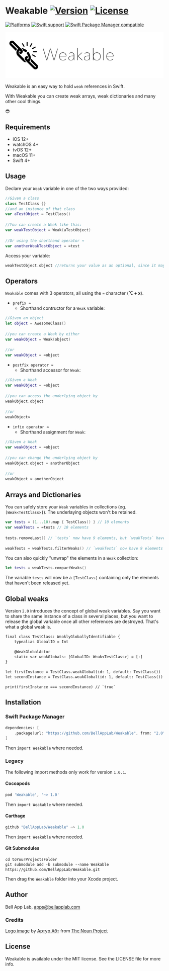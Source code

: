 # Weakable [![Version](https://img.shields.io/badge/Version-2.0.0-black.svg?style=flat)](#installation) [![License](https://img.shields.io/cocoapods/l/Weakable.svg?style=flat)](#license)

[![Platforms](https://img.shields.io/badge/Platforms-iOS|watchOS|tvOS|macOS|Linux-brightgreen.svg?style=flat)](#installation)
[![Swift support](https://img.shields.io/badge/Swift-4.0%20%7C%205.x%20%7C%206.0-red.svg?style=flat)](#swift-versions-support)
[![Swift Package Manager compatible](https://img.shields.io/badge/SPM-compatible-orange.svg?style=flat)](https://github.com/apple/swift-package-manager)

![Weakable](./Images/weakable.png)

Weakable is an easy way to hold `weak` references in Swift.

With Weakable you can create weak arrays, weak dictionaries and many other cool things.

😎

## Requirements

* iOS 12+
* watchOS 4+
* tvOS 12+
* macOS 11+
* Swift 4+

## Usage

Declare your `Weak` variable in one of the two ways provided:

```swift
//Given a class
class TestClass {}
//and an instance of that class
var aTestObject = TestClass()

//You can create a Weak like this:
var weakTestObject = Weak(aTestObject)

//Or using the shorthand operator ≈
var anotherWeakTestObject = ≈test
```

Access your variable:

```swift
weakTestObject.object //returns your value as an optional, since it may or may not have been released
```

## Operators

`Weakable` comes with 3 operators, all using the `≈` character (**⌥ + x**).

* `prefix ≈`
  * Shorthand contructor for a `Weak` variable:

```swift
//Given an object
let object = AwesomeClass()

//you can create a Weak by either
var weakObject = Weak(object)

//or
var weakObject = ≈object
```

* `postfix operator ≈`
  * Shorthand accessor for `Weak`:
  
```swift
//Given a Weak
var weakObject = ≈object

//you can access the underlying object by
weakObject.object

//or
weakObject≈
```

* `infix operator ≈`
  * Shorthand assignment for `Weak`:
  
```swift
//Given a Weak
var weakObject = ≈object

//you can change the underlying object by
weakObject.object = anotherObject

//or
weakObject ≈ anotherObject
```
    
## Arrays and Dictionaries

You can safely store your `Weak` variables in collections (eg. `[Weak<TestClass>]`). The underlaying objects won't be retained.

```swift
var tests = (1...10).map { TestClass() } // 10 elements
var weakTests = ≈tests // 10 elements

tests.removeLast() // `tests` now have 9 elements, but `weakTests` have 10

weakTests = weakTests.filterWeaks() // `weakTests` now have 9 elements too, since we dropped the released objects from it
```

You can also quickly "unwrap" the elements in a `Weak` collection:

```swift
let tests = weakTests.compactWeaks()
```

The variable `tests` will now be a `[TestClass]` containing only the elements that haven't been released yet.

## Global weaks

Version `2.0` introduces the concept of global weak variables. Say you want to share the same instance of a class in several places, but you want to release the global variable once all other references are destroyed. That's what a global weak is.

```
final class TestClass: WeaklyGloballyIdentifiable {
    typealias GlobalID = Int

    @WeakGlobalActor
    static var weakGlobals: [GlobalID: Weak<TestClass>] = [:]
}

let firstInstance = TestClass.weakGlobal(id: 1, default: TestClass())
let secondInstance = TestClass.weakGlobal(id: 1, default: TestClass())

print(firstInstance === secondInstance) // `true`
```

## Installation

### Swift Package Manager

```swift
dependencies: [
    .package(url: "https://github.com/BellAppLab/Weakable", from: "2.0")
]
```

Then `import Weakable` where needed.

### Legacy

The following import methods only work for version `1.0.1`. 

#### Cocoapods

```ruby
pod 'Weakable', '~> 1.0'
```

Then `import Weakable` where needed.

#### Carthage

```swift
github "BellAppLab/Weakable" ~> 1.0
```

Then `import Weakable` where needed.

#### Git Submodules

```
cd toYourProjectsFolder
git submodule add -b submodule --name Weakable https://github.com/BellAppLab/Weakable.git
```

Then drag the `Weakable` folder into your Xcode project.

## Author

Bell App Lab, apps@bellapplab.com

### Credits

[Logo image](https://thenounproject.com/search/?q=weak&i=37722#) by [Артур Абт](https://thenounproject.com/Abt) from [The Noun Project](https://thenounproject.com/)

## License

Weakable is available under the MIT license. See the LICENSE file for more info.
